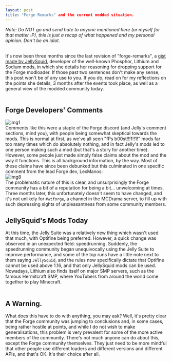 ```yaml
---
layout: post
title: "Forge Remarks" and the current modded situation.
---
```


*Note: Do NOT go and send hate to anyone mentioned here (or myself for that matter :P), this is just a recap of what happened and my personal opinion. Don't be an idiot.* <br> <br>

It's now been three months since the last revision of "forge-remarks", a [gist made by JellySquid](https://gist.github.com/jellysquid3/8b68b81a5e48462f8690284a0a3c89a1), developer of the well-known Phosphor, Lithium and Sodium mods, in which she details her reasoning for dropping support for the Forge modloader. If those past two sentences don't make any sense, this post won't be of any use to you. If you do, read on for my reflections on the points she details, 3 months after the events took place, as well as a general view of the modded community today.<br><br>

## Forge Developers' Comments
![img1](https://i.imgur.com/BTm5VsK.png) <br>
Comments like this were a staple of the Forge discord (and Jelly's comment sections, mind you), with people being somewhat skeptical towards the mods. This is normal at first, as we've all seen "fPs b00st!!!1!!1!" mods far too many times which do absolutely nothing, and in fact Jelly's mods led to one person making such a mod (but that's a story for another time). <br> However, some people just made simply false claims about the mod and the way it functions. This is all background information, by the way. Most of these claims have since been debunked but this culminated in one specific comment from the lead Forge dev, LexManos: <br>
![img8](https://i.imgur.com/z2sa6qM.png) <br>
The problematic nature of this is clear, and unsurprisingly the Forge community has a bit of a reputation for being a bit... unwelcoming at times. Three months later, this unfortunately doesn't seem to have changed, and it's not unlikely for `#wtforge`, a channel in the MCDrama server, to fill up with such depressing sights of unpleasantness from some community members. <br>

## JellySquid's Mods Today
At this time, the Jelly Suite was a relatively new thing which wasn't used that much, with Optifine being preferred. However, a quick change was observed in an unexpected field: speedrunning. Suddenly, the speedrunning community began unequivocally using the Jelly Suite to improve performance, and some of the top runs have a little note next to them saying `JellySquid`, and the rules now specifically dictate that Optifine cannot be used above 1.16, and that only JellySquid mods can be used. Nowadays, Lithium also finds itself on major SMP servers, such as the famous Hermitcraft SMP, where YouTubers from around the world come together to play Minecraft. <br><br>

## A Warning.
What does this have to do with anything, you may ask? Well, it's pretty clear that the Forge community was jumping to conclusions and, in some cases, being rather hostile at points, and while I do not wish to make generalisations, this problem is very prevalent for some of the more active members of the community. There's not much anyone can do about this, except the Forge community themselves. They just need to be more mindful that other people use different loaders and different versions and different APIs, and that's OK. It's their choice after all.

